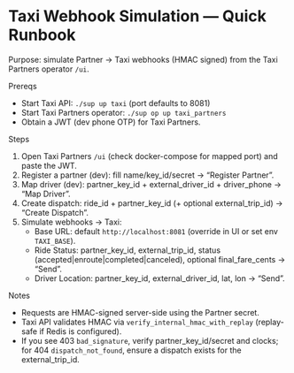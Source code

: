 # Taxi Webhook Simulation — Quick Runbook

Purpose: simulate Partner → Taxi webhooks (HMAC signed) from the Taxi Partners operator `/ui`.

Prereqs
- Start Taxi API: `./sup up taxi` (port defaults to 8081)
- Start Taxi Partners operator: `./sup op up taxi_partners`
- Obtain a JWT (dev phone OTP) for Taxi Partners.

Steps
1) Open Taxi Partners `/ui` (check docker-compose for mapped port) and paste the JWT.
2) Register a partner (dev): fill name/key_id/secret → “Register Partner”.
3) Map driver (dev): partner_key_id + external_driver_id + driver_phone → “Map Driver”.
4) Create dispatch: ride_id + partner_key_id (+ optional external_trip_id) → “Create Dispatch”.
5) Simulate webhooks → Taxi:
   - Base URL: default `http://localhost:8081` (override in UI or set env `TAXI_BASE`).
   - Ride Status: partner_key_id, external_trip_id, status (accepted|enroute|completed|canceled), optional final_fare_cents → “Send”.
   - Driver Location: partner_key_id, external_driver_id, lat, lon → “Send”.

Notes
- Requests are HMAC-signed server-side using the Partner secret.
- Taxi API validates HMAC via `verify_internal_hmac_with_replay` (replay-safe if Redis is configured).
- If you see 403 `bad_signature`, verify partner_key_id/secret and clocks; for 404 `dispatch_not_found`, ensure a dispatch exists for the external_trip_id.

